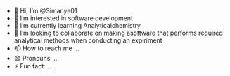 - 👋 Hi, I’m @Simanye01
- 👀 I’m interested in software development
- 🌱 I’m currently learning Analyticalchemistry
- 💞️ I’m looking to collaborate on making asoftware that performs required analytical methods when conducting an expiriment 
- 📫 How to reach me ...
- 😄 Pronouns: ...
- ⚡ Fun fact: ...

<!---
Simanye01/Simanye01 is a ✨ special ✨ repository because its `README.md` (this file) appears on your GitHub profile.
You can click the Preview link to take a look at your changes.
--->
